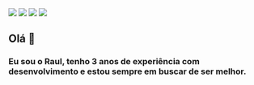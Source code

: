 <div>
<a href="https://instagram.com/raulpires" target="_blank"><img loading="lazy" src="https://img.shields.io/badge/-Instagram-%23E4405F?style=for-the-badge&logo=instagram&logoColor=white" target="_blank"></a>
<a href = "mailto:raulpires224@gmail.com"><img loading="lazy" src="https://img.shields.io/badge/Gmail-D14836?style=for-the-badge&logo=gmail&logoColor=white" target="_blank"></a>
<a href="https://www.linkedin.com/in/raul-pires/" target="_blank"><img loading="lazy" src="https://img.shields.io/badge/-LinkedIn-%230077B5?style=for-the-badge&logo=linkedin&logoColor=white" target="_blank"></a>
<a href="https://twitter.com/raulpires_" target="_blank"><img loading="lazy" src="https://img.shields.io/badge/X-000000?style=for-the-badge&logo=x&logoColor=white" target="_blank"></a>
</div>

## Olá 👋

### Eu sou o Raul, tenho 3 anos de experiência com desenvolvimento e estou sempre em buscar de ser melhor.
